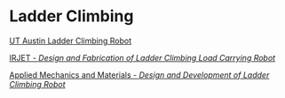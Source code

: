 # Ladder Climbing
[UT Austin Ladder Climbing Robot](https://qual.wikis.its.utexas.edu/display/RMD/Ladder-Climbing+Robot)

[IRJET - *Design and Fabrication of Ladder Climbing Load Carrying Robot*](https://www.irjet.net/archives/V8/i3/IRJET-V8I3465.pdf)

[Applied Mechanics and Materials - *Design and Development of Ladder Climbing Robot*](https://www.researchgate.net/publication/342306550_Design_and_Development_of_Ladder_Climbing_Robot)
